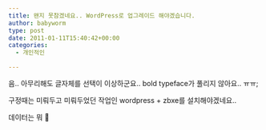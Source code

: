 ```yaml
---
title: 왠지 못참겠네요.. WordPress로 업그레이드 해야겠습니다.
author: babyworm
type: post
date: 2011-01-11T15:40:42+00:00
categories:
  - 개인적인

---
```

음.. 아무리해도 글자체를 선택이 이상하군요.. bold typeface가 풀리지 않아요.. ㅠㅠ;


  구정때는 미뤄두고 미뤄두었던 작업인 wordpress + zbxe를 설치해야겠네요..

  데이터는 뭐 🙂
